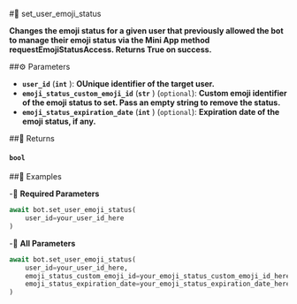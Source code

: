 #🔧 set_user_emoji_status

**Changes the emoji status for a given user that previously allowed the bot to manage their emoji status via the Mini App method requestEmojiStatusAccess. Returns True on success.**

##⚙️ Parameters

- **`user_id`** (**`int`** ): **OUnique identifier of the target user.**
- **`emoji_status_custom_emoji_id`** (**`str`** ) (`optional`): **Custom emoji identifier of the emoji status to set. Pass an empty string to remove the status.**
- **`emoji_status_expiration_date`** (**`int`** ) (`optional`): **Expiration date of the emoji status, if any.**

##📲 Returns

#### `bool`

##📀 Examples

-🪫 **Required Parameters**

```python
await bot.set_user_emoji_status(
    user_id=your_user_id_here
)
```

-🔋 **All Parameters**

```python
await bot.set_user_emoji_status(
    user_id=your_user_id_here,
    emoji_status_custom_emoji_id=your_emoji_status_custom_emoji_id_here,
    emoji_status_expiration_date=your_emoji_status_expiration_date_here
)
```
